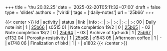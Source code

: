 +++
title = 'thu 20.02.25'
date = '2025-02-20T05:11:32+07:00'
draft = false
type = 'slides'
authors = ['viridi']
tags = ['daily-notes']
url = '25b66'
+++

{{< center >}}
id | activity | status | link | info
:-: | :- | :-: | :-: | :-:
00 | Daily note init      | 1 | [25b66](/notes/25b66) | s0515
01 | Note completion 19/2 | 0 | [25b65](/notes/25b65) | -
02 | Note completion 18/2 | 0 | [25b64](/notes/25b64) | -
03 | Archive of fgd-aidi  | 1 | [25b67](/notes/25b67) | e1132
04 | Porosity-resistivity | 1 | [25b68](/notes/25b68) | e1543
05 | Afternoon coffee     | 1 | - | e1748
06 | Finalization of bkd  | 1 | - | e1802
{{< /center >}}
